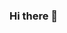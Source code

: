 ### Hi there 👋

<!--
**gothmate/gothmate** is a ✨ _special_ ✨ repository because its `README.md` (this file) appears on your GitHub profile.

Here are some ideas to get you started:

- 🔭 I’m currently working on a little portifolio
- 🌱 I’m currently learning Web Devoloping
- 👯 I’m looking to collaborate on small web or python projects
- 🤔 I’m looking for help with 
- 💬 Ask me about Python intermediate stuff
- 📫 How to reach me: https://www.linkedin.com/in/gabriel-correia-8b870911/
- 😄 Pronouns: Mr., Guy, Hey, You, what makes you feel comfortable.
- ⚡ Fun fact: I'm older than you think and younger than start thinking right now.
-->
